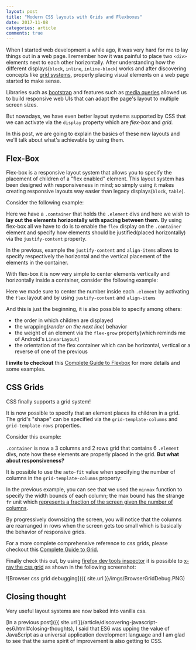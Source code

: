 ```yaml
---
layout: post
title: "Modern CSS layouts with Grids and Flexboxes"
date: 2017-11-08
categories: article
comments: true
---
```


When I started web development a while ago, it was very hard for me to lay things out in a web page. I remember how it was painful to place two `<div>` elements next to each other horizontally. After understanding how the different displays(`block`, `inline`, `inline-block`) works and after discovering concepts like [grid systems](https://www.w3schools.com/bootstrap/bootstrap_grid_system.asp), properly placing visual elements on a web page started to make sense.

Libraries such as [bootstrap](http://getbootstrap.com/) and features such as [media queries](https://developer.mozilla.org/en-US/docs/Web/CSS/Media_Queries/Using_media_queries) allowed us to build responsive web UIs that can adapt the page's layout to multiple screen sizes.

But nowadays, we have even better layout systems supported by CSS that we can activate via the `display` property which are *flex-box* and *grid.*

In this post, we are going to explain the basics of these new layouts and we'll talk about what's achievable by using them.

## Flex-Box

Flex-box is a responsive layout system that allows you to specify the placement of children of a "flex enabled" element. This layout system has been designed with responsiveness in mind; so simply using it makes creating responsive layouts way easier than legacy displays(`block`, `table`).     

Consider the following example:

<script async src="//jsfiddle.net/Chedy2149/o319ek2g/3/embed/html,css,result/"></script>

Here we have a `.container` that holds the `.element` divs and here we wish to **lay out the elements horizontally with spacing between them.** By using flex-box all we have to do is to enable the `flex` display on the `.container` element and specify how elements should be justified(placed horizontally) via the `justify-content` property.

In the previous, example the `justify-content` and `align-items` allows to specify respectively the horizontal and the vertical placement of the elements in the container. 

With flex-box it is now very simple to center elements vertically and horizontally inside a container, consider the following example:

<script async src="//jsfiddle.net/Chedy2149/0p8ykq5k/7/embed/html,css,result/"></script>

Here we made sure to center the number inside each `.element` by activating the `flex` layout and by using `justify-content` and `align-items`

And this is just the beginning, it is also possible to specify among others:
 - the order in which children are displayed
 - the wrapping(*render on the next line*) behavior
 - the weight of an element via the `flex-grow` property(which reminds me of Android's `LinearLayout`)
 - the orientation of the flex container which can be horizontal, vertical or a reverse of one of the previous

**I invite to checkout** this [Complete Guide to Flexbox](https://css-tricks.com/snippets/css/a-guide-to-flexbox/) for more details and some examples.

## CSS Grids

CSS finally supports a grid system! 

It is now possible to specify that an element places its children in a grid. The grid's "shape" can be specified via the `grid-template-columns` and `grid-template-rows` properties.

Consider this example:

<script async src="//jsfiddle.net/Chedy2149/fdohkwvv/2/embed/html,css,result/"></script>

`.container` is now a 3 columns and 2 rows grid that contains 6 `.element` divs, note how these elements are properly placed in the grid. **But what about responsiveness?**

It is possible to use the `auto-fit` value when specifying the number of columns in the `grid-template-columns` property:

<script async src="//jsfiddle.net/Chedy2149/zb1Lt1uf/embed/html,css,result/"></script>

In the previous example, you can see that we used the `minmax` function to specify the width bounds of each column; the max bound has the strange `fr` unit which [represents a fraction of the screen given the number of columns](https://css-tricks.com/introduction-fr-css-unit).

By progressively downsizing the screen, you will notice that the columns are rearranged in rows when the screen gets too small which is basically the behavior of responsive grids.

For a more complete comprehensive reference to css grids, please checkout this [Complete Guide to Grid.](https://css-tricks.com/snippets/css/complete-guide-grid/)

Finally check this out, by using [firefox dev tools inspector](https://developer.mozilla.org/en-US/docs/Tools/Page_Inspector/How_to/Open_the_Inspector) it is possible to [x-ray the css grid](https://developer.mozilla.org/en-US/docs/Tools/Page_Inspector/How_to/Examine_grid_layouts) as shown in the following screenshot:

<div class="img-container">
![Browser css grid debugging]({{ site.url }}/imgs/BrowserGridDebug.PNG)
</div>

## Closing thought

Very useful layout systems are now baked into vanilla css. 

[In a previous post]({{ site.url }}/article/discovering-javascript-es6.html#closing-thoughts), I said that ES6 was upping the value of JavaScript as a universal application development language and I am glad to see that the same spirit of improvement is also getting to CSS.


